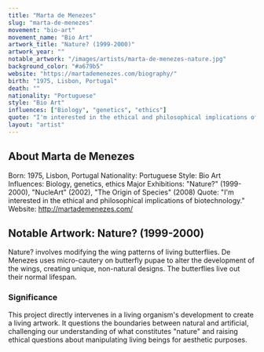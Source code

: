 ```yaml
---
title: "Marta de Menezes"
slug: "marta-de-menezes"
movement: "bio-art"
movement_name: "Bio Art"
artwork_title: "Nature? (1999-2000)"
artwork_year: ""
notable_artwork: "/images/artists/marta-de-menezes-nature.jpg"
background_color: "#a679b5"
website: "https://martademenezes.com/biography/"
birth: "1975, Lisbon, Portugal"
death: ""
nationality: "Portuguese"
style: "Bio Art"
influences: ["Biology", "genetics", "ethics"]
quote: "I'm interested in the ethical and philosophical implications of biotechnology."
layout: "artist"
---
```


## About Marta de Menezes

Born: 1975, Lisbon, Portugal Nationality: Portuguese Style: Bio Art Influences: Biology, genetics, ethics Major Exhibitions: "Nature?" (1999-2000), "NucleArt" (2002), "The Origin of Species" (2008) Quote: "I'm interested in the ethical and philosophical implications of biotechnology." Website: http://martademenezes.com/

## Notable Artwork: Nature? (1999-2000)

Nature? involves modifying the wing patterns of living butterflies. De Menezes uses micro-cautery on butterfly pupae to alter the development of the wings, creating unique, non-natural designs. The butterflies live out their normal lifespan.

### Significance

This project directly intervenes in a living organism's development to create a living artwork. It questions the boundaries between natural and artificial, challenging our understanding of what constitutes "nature" and raising ethical questions about manipulating living beings for aesthetic purposes.
